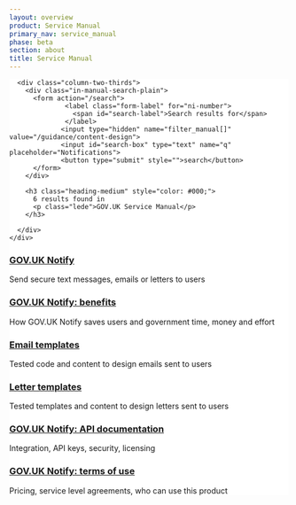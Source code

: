 ```yaml
---
layout: overview
product: Service Manual
primary_nav: service_manual
phase: beta
section: about
title: Service Manual
---
```


<div class="product-style" style="padding-bottom: 0px; background: #ffffff; columns: #0b0c0c">
  <div id="content" style="padding-bottom: 0px;">
    <div class="grid-row" id="search-results">

      <div class="column-two-thirds">
        <div class="in-manual-search-plain">
          <form action="/search">
                  <label class="form-label" for="ni-number">
                    <span id="search-label">Search results for</span>
                  </label>
                 <input type="hidden" name="filter_manual[]" value="/guidance/content-design">
                 <input id="search-box" type="text" name="q" placeholder="Notifications">
                 <button type="submit" style="">search</button>
          </form>
        </div>

        <h3 class="heading-medium" style="color: #000;">
          6 results found in
          <p class="lede">GOV.UK Service Manual</p>
        </h3>

      </div>
    </div>
  </div>
</div>

<main id="content" role="main" style="margin-top: 0px; padding-top: 0px;">


<!-- Top: Publish and use government data -->

<div class="grid-row" id="data">
  <div class="column-two-thirds">
      <h3 class="heading-medium"><a href="/govuk-notify">GOV.UK Notify</a></h3>
      <p>Send secure text messages, emails or letters to users</p>

  </div>
</div>

<div class="grid-row" id="data">
  <div class="column-two-thirds">
      <h3 class="heading-medium"><a href="#">GOV.UK Notify: benefits</a></h3>
      <p>How GOV.UK Notify saves users and government time, money and effort</p>
  </div>
</div>

<div class="grid-row" id="data">
  <div class="column-two-thirds">
      <h3 class="heading-medium"><a href="technology.html">Email templates</a></h3>
      <p>Tested code and content to design emails sent to users</p>
  </div>
</div>

<div class="grid-row" id="data">
  <div class="column-two-thirds">
      <h3 class="heading-medium"><a href="technology.html">Letter templates</a></h3>
      <p>Tested templates and content to design letters sent to users</p>
  </div>
</div>

<div class="grid-row" id="data">
  <div class="column-two-thirds">
      <h3 class="heading-medium"><a href="#">GOV.UK Notify: API documentation</a></h3>
      <p>Integration, API keys, security, licensing</p>
  </div>
</div>

<div class="grid-row" id="data">
  <div class="column-two-thirds">
      <h3 class="heading-medium"><a href="#">GOV.UK Notify: terms of use</a></h3>
      <p>Pricing, service level agreements, who can use this product</p>
  </div>
</div>

<!-- Bottom: Publish and use government data -->

</main>